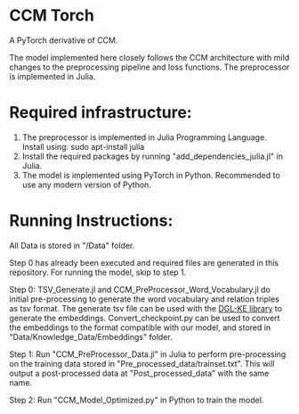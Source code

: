 # CCM Torch
A PyTorch derivative of CCM.

The model implemented here closely follows the CCM architecture with mild changes to the preprocessing pipeline and loss functions. The preprocessor is implemented in Julia.

# Required infrastructure:

1. The preprocessor is implemented in Julia Programming Language.
Install using: sudo apt-install julia
2. Install the required packages by running "add_dependencies_julia.jl" in Julia.
3. The model is implemented using PyTorch in Python. Recommended to use any modern version of Python.

# Running Instructions:

All Data is stored in "/Data" folder.

Step 0 has already been executed and required files are generated in this repository. For running the model, skip to step 1.

Step 0: TSV_Generate.jl and CCM_PreProcessor_Word_Vocabulary.jl do initial pre-processing to generate the word vocabulary and relation triples as tsv format. The generate tsv file can be used with the [DGL-KE library](https://github.com/awslabs/dgl-ke) to generate the embeddings. Convert_checkpoint.py can be used to convert the embeddings to the format compatible with our model, and stored in "Data/Knowledge_Data/Embeddings" folder.

Step 1: Run "CCM_PreProcessor_Data.jl" in Julia to perform pre-processing on the training data stored in "Pre_processed_data/trainset.txt". This will output a post-processed data at "Post_processed_data" with the same name.

Step 2: Run "CCM_Model_Optimized.py" in Python to train the model.

